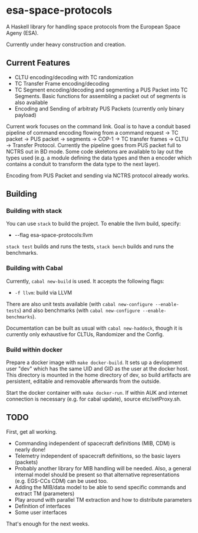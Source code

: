 # esa-space-protocols

A Haskell library for handling space protocols from the European Space Ageny (ESA). 

Currently under heavy construction and creation. 

## Current Features ##

 * CLTU encoding/decoding with TC randomization
 * TC Transfer Frame encoding/decoding
 * TC Segment encoding/decoding and segmenting a PUS Packet into TC Segments. Basic functions for assembling a packet out of segments is also available
 * Encoding and Sending of arbitraty PUS Packets (currently only binary payload)
 
Current work focuses on the command link. Goal is to have a conduit based pipeline of command encoding flowing from a command request -> TC packet -> PUS packet -> segments -> COP-1 -> TC transfer frames -> CLTU -> Transfer Protocol. 
Currently the pipeline goes from PUS packet full to NCTRS out in BD mode. Some code skeletons are available to lay out the types used (e.g. a module defining the data types and then a encoder which contains a conduit to transform the data type to the next layer).

Encoding from PUS Packet and sending via NCTRS protocol already works.
 
 ## Building ##
 
 ### Building with stack ###
 
 You can use `stack` to build the project. To enable the llvm build, specify:
  * --flag esa-space-protocols:llvm
 
 `stack test` builds and runs the tests, `stack bench` builds and runs the benchmarks.
 
 
 ### Building with Cabal ###
 
 Currently, `cabal new-build` is used. It accepts the following flags:
  * `-f llvm`: build via LLVM

There are also unit tests available (with `cabal new-configure --enable-tests`) and 
also benchmarks (with `cabal new-configure --enable-benchmarks`).

Documentation can be built as usual with `cabal new-haddock`, though it is currently only exhaustive for CLTUs, Randomizer and the Config.

### Build within docker ###

 Prepare a docker image with `make docker-build`. It sets up a devlopment user "dev"
 which has the same UID and GID as the user at the docker host.
 This directory is mounted in the home directory of dev, so build artifacts 
 are persistent, editable and removable afterwards from the outside.

 Start the docker container with `make docker-run`.
 If within AUK and internet connection is necessary (e.g. for cabal update),
 source etc/setProxy.sh.
 
## TODO ##

First, get all working.
 * Commanding independent of spacecraft definitions (MIB, CDM) is nearly done!
 * Telemetry independent of spacecraft definitions, so the basic layers (packets)
 * Probably another library for MIB handling will be needed. Also, a general internal model should be present so that alternative representations (e.g. EGS-CCs CDM) can be used too.
 * Adding the MIB/data model to be able to send specific commands and extract TM (parameters)
 * Play around with parallel TM extraction and how to distribute parameters
 * Definition of interfaces
 * Some user interfaces
 
That's enough for the next weeks.

